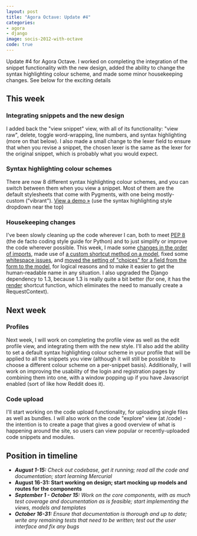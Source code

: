 ```yaml
---
layout: post
title: "Agora Octave: Update #4"
categories:
- agora
- django
image: socis-2012-with-octave
code: true
---
```


Update #4 for Agora Octave. I worked on completing the integration of the snippet functionality with the new design, added the ability to change the syntax highlighting colour scheme, and made some minor housekeeping changes. See below for the exciting details

## This week

### Integrating snippets and the new design

I added back the "view snippet" view, with all of its functionality: "view raw", delete, toggle word-wrapping, line numbers, and syntax highlighting (more on that below). I also made a small change to the lexer field to ensure that when you revise a snippet, the chosen lexer is the same as the lexer for the original snippet, which is probably what you would expect.

### Syntax highlighting colour schemes

There are now 8 different syntax highlighting colour schemes, and you can switch between them when you view a snippet. Most of them are the default stylesheets that come with Pygments, with one being mostly-custom ("vibrant"). [View a demo &raquo;](http://agora.dellsystem.me/snippet/Abgi/) (use the syntax highlighting style dropdown near the top)

### Housekeeping changes

I've been slowly cleaning up the code wherever I can, both to meet [PEP 8](http://www.python.org/dev/peps/pep-0008/) (the de facto coding style guide for Python) and to just simplify or improve the code wherever possible. This week, I made some [changes in the order of imports](http://inversethought.com/hg/agora-dellsystem/rev/a8da60d611f7), made use of [a custom shortcut method on a model](http://inversethought.com/hg/agora-dellsystem/rev/365144dad9d1), fixed some [whitespace issues](http://inversethought.com/hg/agora-dellsystem/rev/5a8f1dece263), and [moved the setting of "choices" for a field from the form to the model](http://inversethought.com/hg/agora-dellsystem/rev/d858aae811d0), for logical reasons and to make it easier to get the human-readable name in any situation. I also upgraded the Django dependency to 1.3, because 1.3 is really quite a bit better (for one, it has the [render](https://docs.djangoproject.com/en/1.3/topics/http/shortcuts/#render) shortcut function, which eliminates the need to manually create a RequestContext).

## Next week

### Profiles

Next week, I will work on completing the profile view as well as the edit profile view, and integrating them with the new style. I'll also add the ability to set a default syntax highlighting colour scheme in your profile that will be applied to all the snippets you view (although it will still be possible to choose a different colour scheme on a per-snippet basis). Additionally, I will work on improving the usability of the login and registration pages by combining them into one, with a window popping up if you have Javascript enabled (sort of like how Reddit does it).

### Code upload

I'll start working on the code upload functionality, for uploading single files as well as bundles. I will also work on the code "explore" view (at /code) - the intention is to create a page that gives a good overview of what is happening around the site, so users can view popular or recently-uploaded code snippets and modules.

## Position in timeline

* _**August 1-15:** Check out codebase, get it running; read all the code and documentation; start learning Mercurial_
* **August 16-31: Start working on design; start mocking up models and routes for the components**
* _**September 1 - October 15:** Work on the core components, with as much test coverage and documentation as is feasible; start implementing the views, models and templates_
* _**October 16-31:** Ensure that documentation is thorough and up to date; write any remaining tests that need to be written; test out the user interface and fix any bugs_
